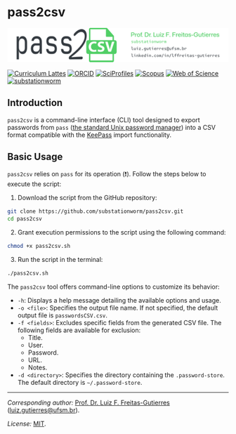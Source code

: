 # pass2csv

![](pass2csv-MainHeader.png "pass2csv-MainHeader")

[![Curriculum Lattes](https://img.shields.io/badge/Lattes-white)](http://lattes.cnpq.br/8846358506427099)
[![ORCID](https://img.shields.io/badge/ORCID-grey)](https://orcid.org/0000-0002-6254-7306)
[![SciProfiles](https://img.shields.io/badge/SciProfiles-black)](https://sciprofiles.com/profile/lffreitas-gutierres)
[![Scopus](https://img.shields.io/badge/Scopus-white)](https://www.scopus.com/authid/detail.uri?authorId=57195542368)
[![Web of Science](https://img.shields.io/badge/ResearcherID-grey)](https://www.webofscience.com/wos/author/record/Q-8444-2016)
[![substationworm](https://img.shields.io/badge/substationworm-black)](https://github.com/substationworm)

## Introduction

`pass2csv` is a command-line interface (CLI) tool designed to export passwords from `pass` ([the standard Unix password manager](https://www.passwordstore.org/)) into a CSV format compatible with the [KeePass](https://keepass.info/) import functionality.

## Basic Usage

`pass2csv` relies on `pass` for its operation (❗). Follow the steps below to execute the script:

1. Download the script from the GitHub repository:
```bash
git clone https://github.com/substationworm/pass2csv.git
cd pass2csv
```

2. Grant execution permissions to the script using the following command:
```bash
chmod +x pass2csv.sh
```

3. Run the script in the terminal:
```bash
./pass2csv.sh
```

The `pass2csv` tool offers command-line options to customize its behavior:
- `-h`: Displays a help message detailing the available options and usage.
- `-o <file>`: Specifies the output file name. If not specified, the default output file is `passwordsCSV.csv`.
- `-f <fields>`: Excludes specific fields from the generated CSV file. The following fields are available for exclusion:
    - Title.
    - User.
    - Password.
    - URL.
    - Notes.
- `-d <directory>`: Specifies the directory containing the `.password-store`. The default directory is `~/.password-store`.

---

*Corresponding author:* [Prof. Dr. Luiz F. Freitas-Gutierres](https://www.linkedin.com/in/lffreitas-gutierres/) ([luiz.gutierres@ufsm.br](mailto:luiz.gutierres@ufsm.br)).

*License:* [MIT](https://github.com/substationworm/pass2csv/blob/main/LICENSE).



